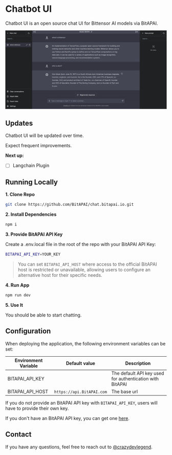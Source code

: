 # Chatbot UI

Chatbot UI is an open source chat UI for Bittensor AI models via BitAPAI.

![Chatbot UI](./public/screenshots/Screenshot-07082023.png)

## Updates

Chatbot UI will be updated over time.

Expect frequent improvements.

**Next up:**

- [ ] Langchain Plugin

## Running Locally

**1. Clone Repo**

```bash
git clone https://github.com/BitAPAI/chat.bitapai.io.git
```

**2. Install Dependencies**

```bash
npm i
```

**3. Provide BitAPAI API Key**

Create a .env.local file in the root of the repo with your BitAPAI API Key:

```bash
BITAPAI_API_KEY=YOUR_KEY
```

> You can set `BITAPAI_API_HOST` where access to the official BitAPAI host is restricted or unavailable, allowing users to configure an alternative host for their specific needs.

**4. Run App**

```bash
npm run dev
```

**5. Use It**

You should be able to start chatting.

## Configuration

When deploying the application, the following environment variables can be set:

| Environment Variable | Default value             | Description                                              |
| -------------------- | ------------------------- | -------------------------------------------------------- |
| BITAPAI_API_KEY      |                           | The default API key used for authentication with BitAPAI |
| BITAPAI_API_HOST     | `https://api.BitAPAI.com` | The base url                                             |

If you do not provide an BitAPAI API key with `BITAPAI_API_KEY`, users will have to provide their own key.

If you don't have an BitAPAI API key, you can get one [here](https://bitapai.io).

## Contact

If you have any questions, feel free to reach out to [@crazydevlegend](https://twitter.com/crazydevlegend).
